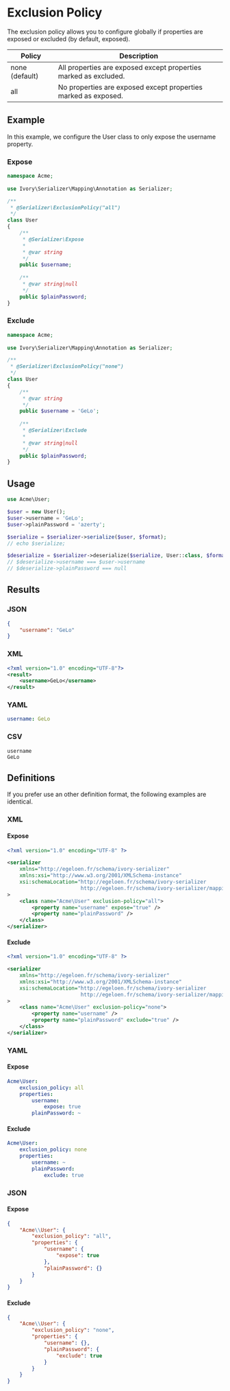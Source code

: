 # Exclusion Policy

The exclusion policy allows you to configure globally if properties are exposed or excluded (by default, exposed).

| Policy         | Description                                                      |
| -------------- | ---------------------------------------------------------------- |
| none (default) | All properties are exposed except properties marked as excluded. |
| all            | No properties are exposed except properties marked as exposed.   |

## Example

In this example, we configure the User class to only expose the username property.

### Expose

``` php
namespace Acme;
        
use Ivory\Serializer\Mapping\Annotation as Serializer;

/**
 * @Serializer\ExclusionPolicy("all")
 */
class User
{
    /**
     * @Serializer\Expose
     *
     * @var string
     */
    public $username;
    
    /**
     * @var string|null
     */
    public $plainPassword;
}
```

### Exclude

``` php
namespace Acme;
        
use Ivory\Serializer\Mapping\Annotation as Serializer;

/**
 * @Serializer\ExclusionPolicy("none")
 */
class User
{
    /**
     * @var string
     */
    public $username = 'GeLo';
    
    /**
     * @Serializer\Exclude
     *
     * @var string|null
     */
    public $plainPassword;
}
```

## Usage

``` php
use Acme\User;

$user = new User();
$user->username = 'GeLo';
$user->plainPassword = 'azerty';

$serialize = $serializer->serialize($user, $format);
// echo $serialize;

$deserialize = $serializer->deserialize($serialize, User::class, $format);
// $deserialize->username === $user->username
// $deserialize->plainPassword === null
```

## Results

### JSON

``` json
{
    "username": "GeLo"
}
```

### XML

``` xml
<?xml version="1.0" encoding="UTF-8"?>
<result>
    <username>GeLo</username>
</result>
```

### YAML

``` yaml
username: GeLo
```

### CSV

``` csv
username
GeLo
```

## Definitions

If you prefer use an other definition format, the following examples are identical. 

### XML

#### Expose

``` xml
<?xml version="1.0" encoding="UTF-8" ?>

<serializer
    xmlns="http://egeloen.fr/schema/ivory-serializer"
    xmlns:xsi="http://www.w3.org/2001/XMLSchema-instance"
    xsi:schemaLocation="http://egeloen.fr/schema/ivory-serializer
                        http://egeloen.fr/schema/ivory-serializer/mapping-1.0.xsd"
>
    <class name="Acme\User" exclusion-policy="all">
        <property name="username" expose="true" />
        <property name="plainPassword" />
    </class>
</serializer>
```

#### Exclude

``` xml
<?xml version="1.0" encoding="UTF-8" ?>

<serializer
    xmlns="http://egeloen.fr/schema/ivory-serializer"
    xmlns:xsi="http://www.w3.org/2001/XMLSchema-instance"
    xsi:schemaLocation="http://egeloen.fr/schema/ivory-serializer
                        http://egeloen.fr/schema/ivory-serializer/mapping-1.0.xsd"
>
    <class name="Acme\User" exclusion-policy="none">
        <property name="username" />
        <property name="plainPassword" exclude="true" />
    </class>
</serializer>
```

### YAML

#### Expose

``` yaml
Acme\User:
    exclusion_policy: all
    properties:
        username:
            expose: true
        plainPassword: ~
```

#### Exclude

``` yaml
Acme\User:
    exclusion_policy: none
    properties:
        username: ~
        plainPassword:
            exclude: true
```

### JSON

#### Expose

``` json
{
    "Acme\\User": {
        "exclusion_policy": "all",
        "properties": {
            "username": {
                "expose": true
            },
            "plainPassword": {}
        }
    }
}
```

#### Exclude

``` json
{
    "Acme\\User": {
        "exclusion_policy": "none",
        "properties": {
            "username": {},
            "plainPassword": {
                "exclude": true
            }
        }
    }
}
```
